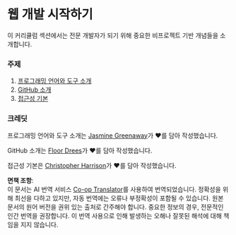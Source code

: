 <!--
CO_OP_TRANSLATOR_METADATA:
{
  "original_hash": "04683f4cfa46004179b0404b89a3065c",
  "translation_date": "2025-08-23T23:16:31+00:00",
  "source_file": "1-getting-started-lessons/README.md",
  "language_code": "ko"
}
-->
# 웹 개발 시작하기

이 커리큘럼 섹션에서는 전문 개발자가 되기 위해 중요한 비프로젝트 기반 개념들을 소개합니다.

### 주제

1. [프로그래밍 언어와 도구 소개](1-intro-to-programming-languages/README.md)
2. [GitHub 소개](2-github-basics/README.md)
3. [접근성 기본](3-accessibility/README.md)

### 크레딧

프로그래밍 언어와 도구 소개는 [Jasmine Greenaway](https://twitter.com/paladique)가 ♥️를 담아 작성했습니다.

GitHub 소개는 [Floor Drees](https://twitter.com/floordrees)가 ♥️를 담아 작성했습니다.

접근성 기본은 [Christopher Harrison](https://twitter.com/geektrainer)가 ♥️를 담아 작성했습니다.

**면책 조항**:  
이 문서는 AI 번역 서비스 [Co-op Translator](https://github.com/Azure/co-op-translator)를 사용하여 번역되었습니다. 정확성을 위해 최선을 다하고 있지만, 자동 번역에는 오류나 부정확성이 포함될 수 있습니다. 원본 문서의 원어 버전을 권위 있는 출처로 간주해야 합니다. 중요한 정보의 경우, 전문적인 인간 번역을 권장합니다. 이 번역 사용으로 인해 발생하는 오해나 잘못된 해석에 대해 책임을 지지 않습니다.